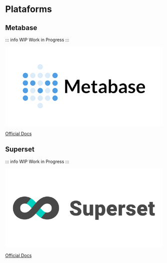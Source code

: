 # Plataforms

## Metabase
::: info WIP
Work in Progress
:::

![Metabase](./metabase.png)

[Official Docs](https://www.metabase.com/)

## Superset
::: info WIP
Work in Progress
:::

![SuperSet](./superset.png)

[Official Docs](https://superset.apache.org/)